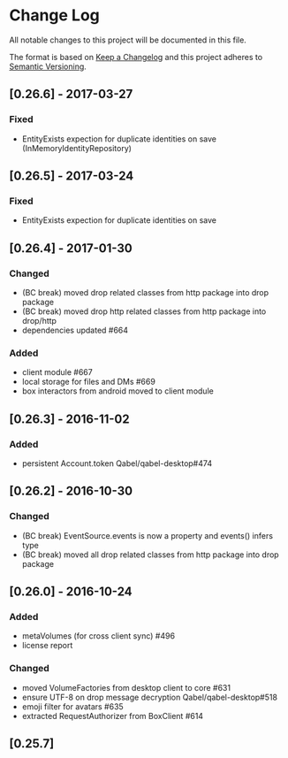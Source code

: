 # Change Log
All notable changes to this project will be documented in this file.

The format is based on [Keep a Changelog](http://keepachangelog.com/)
and this project adheres to [Semantic Versioning](http://semver.org/).
## [0.26.6] - 2017-03-27
### Fixed
- EntityExists expection for duplicate identities on save (InMemoryIdentityRepository)

## [0.26.5] - 2017-03-24
### Fixed
- EntityExists expection for duplicate identities on save

## [0.26.4] - 2017-01-30
### Changed
- (BC break) moved drop related classes from http package into drop package
- (BC break) moved drop http related classes from http package into drop/http
- dependencies updated #664

### Added
- client module #667
- local storage for files and DMs #669
- box interactors from android moved to client module

## [0.26.3] - 2016-11-02
### Added
- persistent Account.token Qabel/qabel-desktop#474

## [0.26.2] - 2016-10-30
### Changed
- (BC break) EventSource.events is now a property and events() infers type
- (BC break) moved all drop related classes from http package into drop package

## [0.26.0] - 2016-10-24
### Added
- metaVolumes (for cross client sync) #496
- license report

### Changed
- moved VolumeFactories from desktop client to core #631
- ensure UTF-8 on drop message decryption Qabel/qabel-desktop#518
- emoji filter for avatars #635
- extracted RequestAuthorizer from BoxClient #614

## [0.25.7]
